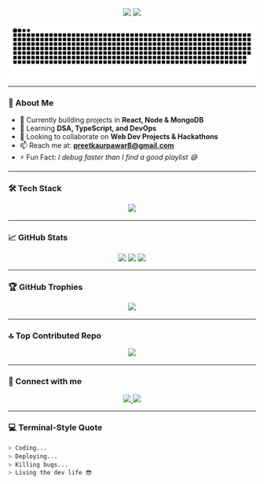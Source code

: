 <!-- Header Wave Animation -->
<div align="center" style="line-height: 1; margin-top: 0; padding-top: 0;">
  <img src="https://capsule-render.vercel.app/api?type=blur&height=300&color=b63868&text=Hey!%20I'm%20Manpreet%20Kaur%20👋&fontColor=F5FFFA&fontSize=40&fontAlign=50&rotate=0&animation=twinkling" style="margin-top: -10px; padding-top: 0;" />
  <img src="https://readme-typing-svg.herokuapp.com?font=Fira+Code&size=24&pause=1000&color=F70056&center=true&vCenter=true&multiline=true&width=600&height=100&lines=Full+Stack+Developer+%7C+MERN+Lover;Code.+Debug.+Deploy.;Let's+Build+Something+Awesome+Together!" />
</div>

<!-- Code Terminal Style Animation -->

<p align="center">
  <img src="https://github.com/kaurpreetman/kaurpreetman/blob/main/grid-snake.svg" alt="snake animation"/>
</p>

---

### 🌟 About Me

- 🔭 Currently building projects in **React, Node & MongoDB**
- 🌱 Learning **DSA, TypeScript, and DevOps**
- 👯 Looking to collaborate on **Web Dev Projects & Hackathons**
- 📫 Reach me at: **preetkaurpawar8@gmail.com**
- ⚡ Fun Fact: *I debug faster than I find a good playlist 😅*

---

### 🛠️ Tech Stack

<p align="center">
  <img src="https://skillicons.dev/icons?i=html,css,js,ts,react,nodejs,express,mongodb,cpp,python,bootstrap,blender" />
</p>

---

### 📈 GitHub Stats

<p align="center">
  <img src="https://github-readme-stats.vercel.app/api?username=kaurpreetman&show_icons=true&theme=radical" />
  <img src="https://github-readme-streak-stats.herokuapp.com/?user=kaurpreetman&theme=radical" />
  <img src="https://github-readme-stats.vercel.app/api/top-langs/?username=kaurpreetman&layout=compact&theme=radical" />
</p>

---
### 🏆 GitHub Trophies
<p align="center">
<img src="https://github-profile-trophy.vercel.app/?username=kaurpreetman&theme=radical&no-frame=false&no-bg=true&margin-w=4" />
</p>


---
### 🔝 Top Contributed Repo

<p align="center">
<img src="https://github-contributor-stats.vercel.app/api?username=kaurpreetman&limit=5&theme=dark&combine_all_yearly_contributions=true" />
</p>


---
### 🔗 Connect with me

<p align="center">
  <a href="https://linkedin.com/in/manpreet-kaur" target="_blank">
    <img src="https://img.shields.io/badge/-Manpreet%20Kaur-blue?style=for-the-badge&logo=Linkedin&logoColor=white" />
  </a>
  <a href="https://discord.gg/manpreetkaur0613" target="_blank">
    <img src="https://img.shields.io/badge/Discord-%237289DA.svg?style=for-the-badge&logo=discord&logoColor=white" />
  </a>
</p>

---

### 💻 Terminal-Style Quote

```bash
> Coding...
> Deploying...
> Killing bugs...
> Living the dev life 😎
